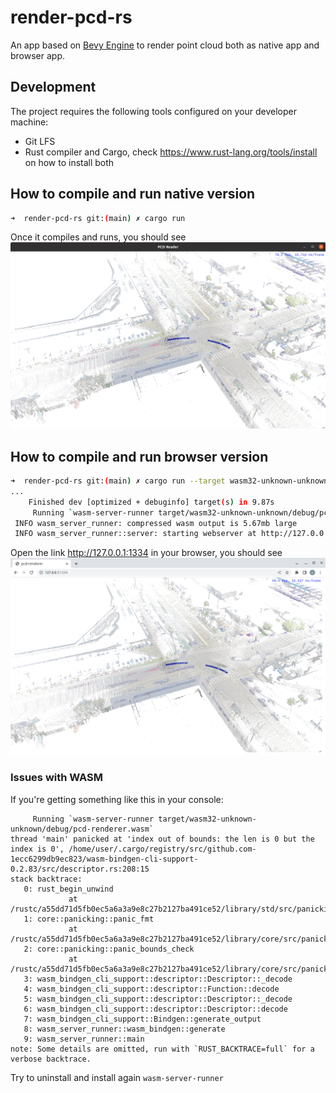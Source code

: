 render-pcd-rs
=======
An app based on [Bevy Engine](https://bevyengine.org/) to render point cloud both as native app and browser app.

## Development
The project requires the following tools configured on your developer machine:
- Git LFS
- Rust compiler and Cargo, check https://www.rust-lang.org/tools/install on how to install both

## How to compile and run native version
```bash
➜  render-pcd-rs git:(main) ✗ cargo run
```
Once it compiles and runs, you should see 
![run_native.png](doc/run_native.png)

## How to compile and run browser version
```bash
➜  render-pcd-rs git:(main) ✗ cargo run --target wasm32-unknown-unknown
...
    Finished dev [optimized + debuginfo] target(s) in 9.87s
     Running `wasm-server-runner target/wasm32-unknown-unknown/debug/pcd-renderer.wasm`
 INFO wasm_server_runner: compressed wasm output is 5.67mb large
 INFO wasm_server_runner::server: starting webserver at http://127.0.0.1:1334
```
Open the link http://127.0.0.1:1334 in your browser, you should see
![run_browser.png](doc/run_browser.png)

### Issues with WASM
If you're getting something like this in your console:
```
     Running `wasm-server-runner target/wasm32-unknown-unknown/debug/pcd-renderer.wasm`
thread 'main' panicked at 'index out of bounds: the len is 0 but the index is 0', /home/user/.cargo/registry/src/github.com-1ecc6299db9ec823/wasm-bindgen-cli-support-0.2.83/src/descriptor.rs:208:15
stack backtrace:
   0: rust_begin_unwind
             at /rustc/a55dd71d5fb0ec5a6a3a9e8c27b2127ba491ce52/library/std/src/panicking.rs:584:5
   1: core::panicking::panic_fmt
             at /rustc/a55dd71d5fb0ec5a6a3a9e8c27b2127ba491ce52/library/core/src/panicking.rs:142:14
   2: core::panicking::panic_bounds_check
             at /rustc/a55dd71d5fb0ec5a6a3a9e8c27b2127ba491ce52/library/core/src/panicking.rs:84:5
   3: wasm_bindgen_cli_support::descriptor::Descriptor::_decode
   4: wasm_bindgen_cli_support::descriptor::Function::decode
   5: wasm_bindgen_cli_support::descriptor::Descriptor::_decode
   6: wasm_bindgen_cli_support::descriptor::Descriptor::decode
   7: wasm_bindgen_cli_support::Bindgen::generate_output
   8: wasm_server_runner::wasm_bindgen::generate
   9: wasm_server_runner::main
note: Some details are omitted, run with `RUST_BACKTRACE=full` for a verbose backtrace.
```
Try to uninstall and install again `wasm-server-runner`